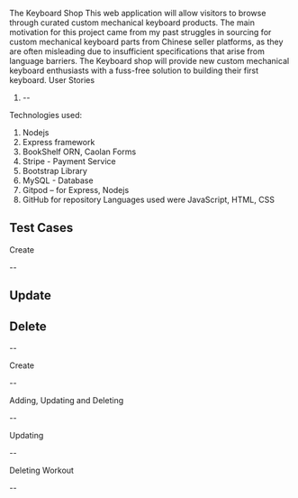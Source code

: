The Keyboard Shop
This web application will allow visitors to browse through curated custom mechanical keyboard products.
The main motivation for this project came from my past struggles in sourcing for custom mechanical keyboard parts from Chinese seller platforms, as they are often misleading due to insufficient specifications that arise from language barriers. 
The Keyboard shop will provide new custom mechanical keyboard enthusiasts with a fuss-free  solution to building their first keyboard.
User Stories
1)	--

Technologies used:
1)	Nodejs 
2)	Express framework 
3)	BookShelf ORN, Caolan Forms
4)  Stripe - Payment Service
4)	Bootstrap Library 
5)	MySQL - Database
6)	Gitpod – for Express, Nodejs
7)	GitHub for repository
Languages used were JavaScript, HTML, CSS












Test Cases
--

Create 

--

Update
--


Delete 
--





--

Create 

--

Adding, Updating and Deleting 

--

Updating 

--

Deleting Workout

--




